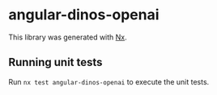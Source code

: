 # angular-dinos-openai

This library was generated with [Nx](https://nx.dev).

## Running unit tests

Run `nx test angular-dinos-openai` to execute the unit tests.
